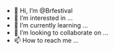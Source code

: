 - 👋 Hi, I’m @Brfestival
- 👀 I’m interested in ...
- 🌱 I’m currently learning ...
- 💞️ I’m looking to collaborate on ...
- 📫 How to reach me ...

<!---
Brfestival/Brfestival is a ✨ special ✨ repository because its `README.md` (this file) appears on your GitHub profile.
You can click the Preview link to take a look at your changes.
--->
